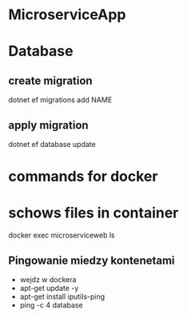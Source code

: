 # MicroserviceApp

# Database
## create migration
dotnet ef migrations add NAME
## apply migration
dotnet ef database update


# commands for docker

# schows files in container
docker exec microserviceweb ls


 
## Pingowanie miedzy kontenetami 
- wejdz w dockera 
- apt-get update -y
- apt-get install iputils-ping
- ping -c 4 database  